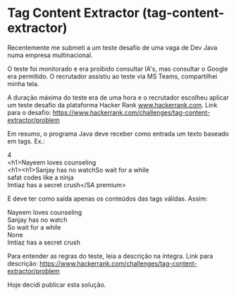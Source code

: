 # Tag Content Extractor (tag-content-extractor)

Recentemente me submeti a um teste desafio de uma vaga de Dev Java numa empresa multinacional.

O teste foi monitorado e era proibido consultar IA's, mas consultar o Google era permitido. O recrutador assistiu ao teste via MS Teams, compartilhei minha tela.

A duração máxima do teste era de uma hora e o recrutador escolheu aplicar um teste desafio da plataforma Hacker Rank www.hackerrank.com. Link para o desafio: https://www.hackerrank.com/challenges/tag-content-extractor/problem

Em resumo, o programa Java deve receber como entrada um texto baseado em tags. Ex.:

4<br>
\<h1>Nayeem loves counseling</h1><br>
\<h1>\<h1>Sanjay has no watch</h1></h1><par>So wait for a while</par><br>
<Amee>safat codes like a ninja</amee><br>
<SA premium>Imtiaz has a secret crush</SA premium><br>

E deve ter como saída apenas os conteúdos das tags válidas. Assim:

Nayeem loves counseling<br>
Sanjay has no watch<br>
So wait for a while<br>
None<br>
Imtiaz has a secret crush<br>

Para entender as regras do teste, leia a descrição na íntegra. Link para descrição: https://www.hackerrank.com/challenges/tag-content-extractor/problem

Hoje decidi publicar esta solução.
